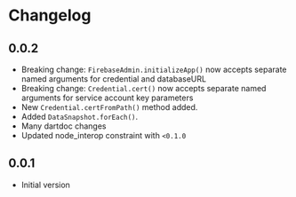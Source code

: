 # Changelog

## 0.0.2

- Breaking change: `FirebaseAdmin.initializeApp()` now accepts separate named
    arguments for credential and databaseURL
- Breaking change: `Credential.cert()` now accepts separate named arguments
    for service account key parameters
- New `Credential.certFromPath()` method added.
- Added `DataSnapshot.forEach()`.
- Many dartdoc changes
- Updated node_interop constraint with `<0.1.0`

## 0.0.1

- Initial version
